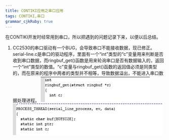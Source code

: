 ```yaml
---
title: CONTIKI应用之串口应用 
tags: CONTIKI,串口
grammar_cjkRuby: true
---
```



在CONTIKI开发时经常用到串口，所以把遇到的问题记录下来，以便以后总结。

 1. CC2530的串口驱动有一个BUG，会导致串口不能接收数据，现已修正。serial-line.c是串口的驱动程序，里面有一个“int”类型的“c”变量用来判断是否收到串口数据，而ringbuf_get()函数是用来轮询串口是否有数据输入的，返回一个“int”类型的数值。“c”变量与ringbuf_get()函数的返回值必须是同类型的，而在原来的程序中两者的类型并不相等，导致数据溢出，不能进入串口数据处理进程。
![CC2530平台串口BUG_1][1]
![CC2530平台串口BUG_2][2]


  [1]: ./images/CC2530%E5%B9%B3%E5%8F%B0%E4%B8%B2%E5%8F%A3BUG_1.jpg "CC2530平台串口BUG_1.jpg"
  [2]: ./images/CC2530%E5%B9%B3%E5%8F%B0%E4%B8%B2%E5%8F%A3BUG_2.jpg "CC2530平台串口BUG_2.jpg"